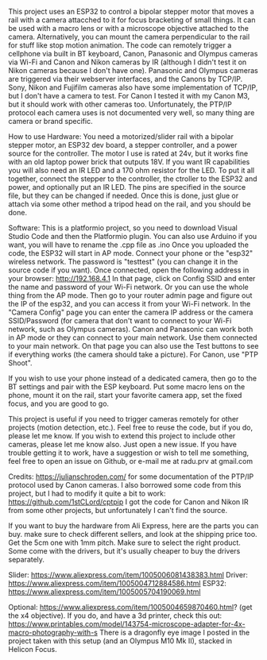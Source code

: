 This project uses an ESP32 to control a bipolar stepper motor that moves a rail with a camera attacched to it for focus bracketing of small things. It can be used with a macro lens or with a microscope objective attached to the camera.
Alternatively, you can mount the camera perpendicular to the rail for stuff like stop motion animation.
The code can remotely trigger a cellphone via built in BT keyboard, Canon, Panasonic and Olympus cameras via Wi-Fi and Canon and Nikon cameras by IR (although I didn't test it on Nikon cameras because I don't have one).
Panasonic and Olympus cameras are triggered via their webserver interfaces, and the Canons by TCP/IP. Sony, Nikon and Fujifilm cameras also have some implementation of TCP/IP, but I don't have a camera to test. For Canon I tested it with my Canon M3, but it should work with other cameras too.
Unfortunately, the PTP/IP protocol each camera uses is not documented very well, so many thing are camera or brand specific.

How to use
Hardware: 
You need a motorized/slider rail with a bipolar stepper motor, an ESP32 dev board, a stepper controller, and a power source for the controller. The motor I use is rated at 24v, but it works fine with an old laptop power brick that outputs 18V. If you want IR capabilities you will also need an IR LED and a 170 ohm resistor for the LED.
To put it all together, connect the stepper to the controller, the ctroller to the ESP32 and power, and optionally put an IR LED. The pins are specified in the source file, but they can be changed if needed. Once this is done, just glue or attach via some other method a tripod head on the rail, and you should be done.

Software:
This is a platformio project, so you need to download Visual Studio Code and then the Platformio plugin. You can also use Arduino if you want, you will have to rename the .cpp file as .ino
Once you uploaded the code, the ESP32 will start in AP mode. Connect your phone or the "esp32" wireless network. The password is "testtest" (you can change it in the source code if you want). Once connected, open the following address in your browser: http://192.168.4.1
In that page, click on Config SSID and enter the name and password of your Wi-Fi network. Or you can use the whole thing from the AP mode. Then go to your router admin page and figure out the IP of the esp32, and you can access it from your Wi-Fi network.
In the "Camera Config" page you can enter the camera IP address or the camera SSID/Password (for camera that don't want to connect to your Wi-Fi network, such as Olympus cameras). Canon and Panasonic can work both in AP mode or they can connect to your main network. Use them connected to your main network.
On that page you can also use the Test buttons to see if everything works (the camera should take a picture). For Canon, use "PTP Shoot".

If you wish to use your phone instead of a dedicated camera, then go to the BT settings and pair with the ESP keyboard. Put some macro lens on the phone, mount it on the rail, start your favorite camera app, set the fixed focus, and you are good to go.

This project is useful if you need to trigger cameras remotely for other projects (motion detection, etc.). Feel free to reuse the code, but if you do, please let me know. If you wish to extend this project to include other cameras, please let me know also. Just open a new issue.
If you have trouble getting it to work, have a suggestion or wish to tell me something, feel free to open an issue on Github, or e-mail me at radu.prv at gmail.com

Credits: https://julianschroden.com/ for some documentation of the PTP/IP protocol used by Canon cameras. I also borrowed some code from this project, but I had to modify it quite a bit to work: https://github.com/1stCLord/cptpip
I got the code for Canon and Nikon IR from some other projects, but unfortunately I can't find the source.

If you want to buy the hardware from Ali Express, here are the parts you can buy. make sure to check different sellers, and look at the shipping price too. Get the 5cm one with 1mm pitch. Make sure to select the right product. Some come with the drivers, but it's usually cheaper to buy the drivers separately.

Slider: https://www.aliexpress.com/item/1005006081438383.html
Driver: https://www.aliexpress.com/item/1005004712884586.html
ESP32: https://www.aliexpress.com/item/1005005704190069.html

Optional: https://www.aliexpress.com/item/1005004659870460.html? (get the x4 objective). If you do, and have a 3d printer, check this out: https://www.printables.com/model/143754-microscope-adapter-for-4x-macro-photography-with-s There is a dragonfly eye image I posted in the project taken with this setup (and an Olympus M10 Mk II), stacked in Helicon Focus.

